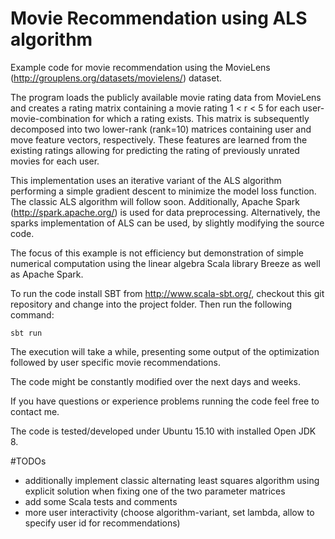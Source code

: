 # Movie Recommendation using ALS algorithm
Example code for movie recommendation using the MovieLens (http://grouplens.org/datasets/movielens/) dataset. 

The program loads the publicly available movie rating data from MovieLens and creates a rating matrix containing a movie rating 1 < r < 5 for each user-movie-combination for which a rating exists. This matrix is subsequently decomposed into two lower-rank (rank=10) matrices containing user and move feature vectors, respectively. These features are learned from the existing ratings allowing for predicting the rating of previously unrated movies for each user. 

This implementation uses an iterative variant of the ALS algorithm performing a simple gradient descent to minimize the model loss function. The classic ALS algorithm will follow soon. Additionally, Apache Spark (http://spark.apache.org/) is used for data preprocessing. Alternatively, the sparks implementation of ALS can be used, by slightly modifying the source code.

The focus of this example is not efficiency but demonstration of simple numerical computation using the linear algebra Scala library Breeze as well as Apache Spark.

To run the code install SBT from http://www.scala-sbt.org/, checkout this git repository and change into the project folder. Then run the following command:

    sbt run

The execution will take a while, presenting some output of the optimization followed by user specific movie recommendations.

The code might be constantly modified over the next days and weeks.

If you have questions or experience problems running the code feel free to contact me.

The code is tested/developed under Ubuntu 15.10 with installed Open JDK 8.

#TODOs
* additionally implement classic alternating least squares algorithm using explicit solution when fixing one of the two parameter matrices
* add some Scala tests and comments
* more user interactivity (choose algorithm-variant, set lambda, allow to specify user id for recommendations) 
